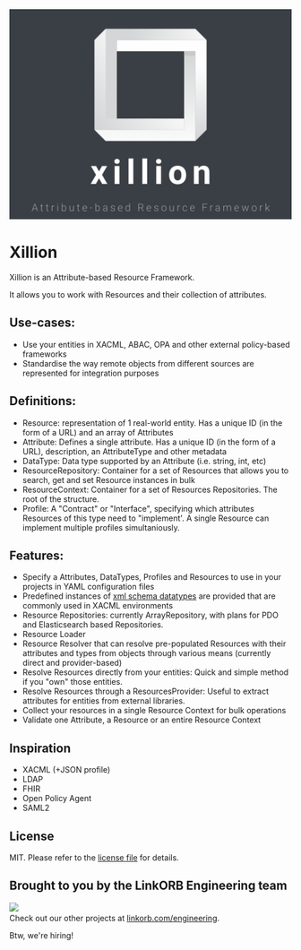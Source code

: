 <img src="assets/xillion.png" />

Xillion
=======

Xillion is an Attribute-based Resource Framework.

It allows you to work with Resources and their collection of attributes.

## Use-cases:

* Use your entities in XACML, ABAC, OPA and other external policy-based frameworks
* Standardise the way remote objects from different sources are represented for integration purposes

## Definitions:

* Resource: representation of 1 real-world entity. Has a unique ID (in the form of a URL) and an array of Attributes
* Attribute: Defines a single attribute. Has a unique ID (in the form of a URL), description, an AttributeType and other metadata
* DataType: Data type supported by an Attribute (i.e. string, int, etc)
* ResourceRepository: Container for a set of Resources that allows you to search, get and set Resource instances in bulk
* ResourceContext: Container for a set of Resources Repositories. The root of the structure.
* Profile: A "Contract" or "Interface", specifying which attributes Resources of this type need to "implement'. A single Resource can implement multiple profiles simultaniously.

## Features:

* Specify a Attributes, DataTypes, Profiles and Resources to use in your projects in YAML configuration files
* Predefined instances of [xml schema datatypes](https://www.w3.org/TR/xmlschema-2/) are provided that are commonly used in XACML environments
* Resource Repositories: currently ArrayRepository, with plans for PDO and Elasticsearch based Repositories.
* Resource Loader
* Resource Resolver that can resolve pre-populated Resources with their attributes and types from objects through various means (currently direct and provider-based)
* Resolve Resources directly from your entities: Quick and simple method if you "own" those entities.
* Resolve Resources through a ResourcesProvider: Useful to extract attributes for entities from external libraries.
* Collect your resources in a single Resource Context for bulk operations
* Validate one Attribute, a Resource or an entire Resource Context

## Inspiration

* XACML (+JSON profile)
* LDAP
* FHIR
* Open Policy Agent
* SAML2

## License

MIT. Please refer to the [license file](LICENSE) for details.

## Brought to you by the LinkORB Engineering team

<img src="http://www.linkorb.com/d/meta/tier1/images/linkorbengineering-logo.png" width="200px" /><br />
Check out our other projects at [linkorb.com/engineering](http://www.linkorb.com/engineering).

Btw, we're hiring!
